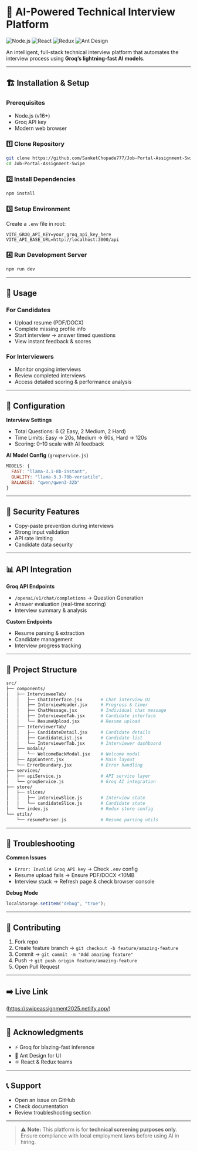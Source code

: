 # 🤖 AI-Powered Technical Interview Platform

![Node.js](https://img.shields.io/badge/Node.js-v16+-green?logo=node.js)
![React](https://img.shields.io/badge/React-18-blue?logo=react)
![Redux](https://img.shields.io/badge/Redux-Toolkit-764ABC?logo=redux)
![Ant Design](https://img.shields.io/badge/Ant%20Design-4.0-red?logo=antdesign)

An intelligent, full-stack technical interview platform that automates the interview process using **Groq’s lightning-fast AI models**.

---

## 🏗 Installation & Setup

### Prerequisites

- Node.js (v16+)
- Groq API key
- Modern web browser

### 1️⃣ Clone Repository

```bash
git clone https://github.com/SanketChopade777/Job-Portal-Assignment-Swipe.git
cd Job-Portal-Assignment-Swipe
```

### 2️⃣ Install Dependencies

```bash
npm install
```

### 3️⃣ Setup Environment

Create a `.env` file in root:

```env
VITE_GROQ_API_KEY=your_groq_api_key_here
VITE_API_BASE_URL=http://localhost:3000/api
```

### 4️⃣ Run Development Server

```bash
npm run dev
```

---

## 🎯 Usage

### For Candidates

- Upload resume (PDF/DOCX)
- Complete missing profile info
- Start interview → answer timed questions
- View instant feedback & scores

### For Interviewers

- Monitor ongoing interviews
- Review completed interviews
- Access detailed scoring & performance analysis

---

## 🔧 Configuration

**Interview Settings**

- Total Questions: 6 (2 Easy, 2 Medium, 2 Hard)
- Time Limits: Easy → 20s, Medium → 60s, Hard → 120s
- Scoring: 0–10 scale with AI feedback

**AI Model Config** (`groqService.js`)

```js
MODELS: {
  FAST: "llama-3.1-8b-instant",
  QUALITY: "llama-3.3-70b-versatile",
  BALANCED: "qwen/qwen3-32b"
}
```

---

## 🚨 Security Features

- Copy-paste prevention during interviews
- Strong input validation
- API rate limiting
- Candidate data security

---

## 📊 API Integration

**Groq API Endpoints**

- `/openai/v1/chat/completions` → Question Generation
- Answer evaluation (real-time scoring)
- Interview summary & analysis

**Custom Endpoints**

- Resume parsing & extraction
- Candidate management
- Interview progress tracking

---

## 📁 Project Structure

```bash
src/
├── components/
│   ├── IntervieweeTab/
│   │   ├── ChatInterface.jsx       # Chat interview UI
│   │   ├── InterviewHeader.jsx     # Progress & timer
│   │   ├── ChatMessage.jsx         # Individual chat message
│   │   ├── IntervieweeTab.jsx      # Candidate interface
│   │   └── ResumeUpload.jsx        # Resume upload
│   ├── InterviewerTab/
│   │   ├── CandidateDetail.jsx     # Candidate details
│   │   ├── CandidateList.jsx       # Candidate list
│   │   └── InterviewerTab.jsx      # Interviewer dashboard
│   ├── modals/
│   │   └── WelcomeBackModal.jsx    # Welcome modal
│   ├── AppContent.jsx              # Main layout
│   └── ErrorBoundary.jsx           # Error handling
├── services/
│   ├── apiService.js               # API service layer
│   └── groqService.js              # Groq AI integration
├── store/
│   ├── slices/
│   │   ├── interviewSlice.js       # Interview state
│   │   └── candidateSlice.js       # Candidate state
│   └── index.js                    # Redux store config
└── utils/
    └── resumeParser.js             # Resume parsing utils
```

---

## 🐛 Troubleshooting

**Common Issues**

- `Error: Invalid Groq API key` → Check `.env` config
- Resume upload fails → Ensure PDF/DOCX <10MB
- Interview stuck → Refresh page & check browser console

**Debug Mode**

```js
localStorage.setItem("debug", "true");
```

---

## 🤝 Contributing

1. Fork repo
2. Create feature branch → `git checkout -b feature/amazing-feature`
3. Commit → `git commit -m "Add amazing feature"`
4. Push → `git push origin feature/amazing-feature`
5. Open Pull Request

---

## ➡️ Live Link

(https://swipeassignment2025.netlify.app/)

---

## 🙏 Acknowledgments

- ⚡ Groq for blazing-fast inference
- 🎨 Ant Design for UI
- ⚛️ React & Redux teams

---

## 📞 Support

- Open an issue on GitHub
- Check documentation
- Review troubleshooting section

---

> ⚠️ **Note:** This platform is for **technical screening purposes only**. Ensure compliance with local employment laws before using AI in hiring.
